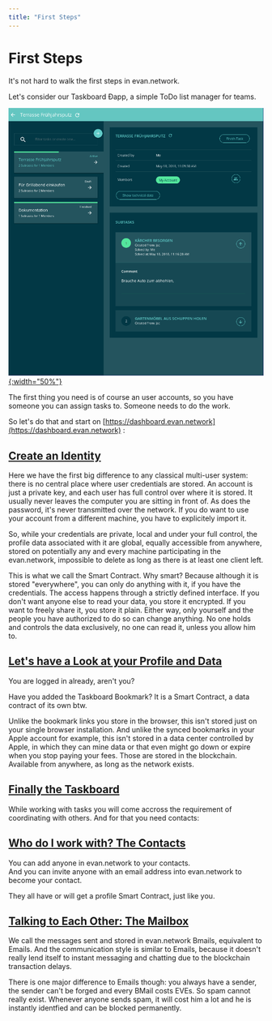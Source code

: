 ```yaml
---
title: "First Steps"
---
```

# First Steps

It's not hard to walk the first steps in evan.network.

Let's consider our Taskboard Ðapp, a simple ToDo list manager for teams.

[![Taskboard](/public/tutorial/taskboard_example.png){:width="50%"}](/public/tutorial/taskboard_example.png)

The first thing you need is of course an user accounts, so you have someone you can assign tasks to.
Someone needs to do the work.

So let's do that and start on [https://dashboard.evan.network](https://dashboard.evan.network) :  

## [Create an Identity](/tutorial/create-identity)

Here we have the first big difference to any classical multi-user system: there is no central place
where user credentials are stored. An account is just a private key, and each user has full control over
where it is stored. It usually never leaves the computer you are sitting in front of. As does the password, it's never transmitted over the network. If you do want to use your account from a different machine, you have to explicitely import it.

So, while your credentials are private, local and under your full control, the profile data associated with it are global, equally accessible from anywhere, stored on potentially any and every machine participating in the evan.network, impossible to delete as long as there is at least one client left.

This is what we call the Smart Contract. Why smart? Because although it is stored "everywhere", you can only do anything with it, if you have the credentials. The access happens through a strictly defined interface. If you don't want anyone else to read your data, you store it encrypted. If you want to freely share it, you store it plain. Either way, only yourself and the people you have authorized to do so can change anything. No one holds and controls the data exclusively, no one can read it, unless you allow him to.

## [Let's have a Look at your Profile and Data](/tutorial/dashboard)
You are logged in already, aren't you?

Have you added the Taskboard Bookmark? It is a Smart Contract, a data contract of its own btw.

Unlike the bookmark links you store in the browser, this isn't stored just on your single browser installation. And unlike the synced bookmarks in your Apple account for example, this isn't stored in a data center controlled by Apple, in which they can mine data or that even might go down or expire when you stop paying your fees. Those are stored in the blockchain. Available from anywhere, as long as the network exists.

## [Finally the Taskboard](/tutorial/taskboard)

While working with tasks you will come accross the requirement of coordinating with others.
And for that you need contacts:

## [Who do I work with? The Contacts](/tutorial/contacts)

You can add anyone in evan.network to your contacts.  
And you can invite anyone with an email address into evan.network to become your contact.

They all have or will get a profile Smart Contract, just like you.

## [Talking to Each Other: The Mailbox](/tutorial/mailbox)

We call the messages sent and stored in evan.network Bmails, equivalent to Emails. And the communication
style is similar to Emails, because it doesn't really lend itself to instant messaging and chatting due to the blockchain transaction delays.

There is one major difference to Emails though: you always have a sender, the sender can't be forged and every BMail costs EVEs. So spam cannot really exist. Whenever anyone sends spam, it will cost him a lot and he is instantly identfied and can be blocked permanently.



